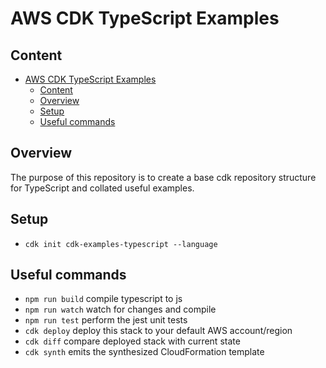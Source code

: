 # AWS CDK TypeScript Examples

## Content

- [AWS CDK TypeScript Examples](#aws-cdk-typescript-examples)
  - [Content](#content)
  - [Overview](#overview)
  - [Setup](#setup)
  - [Useful commands](#useful-commands)

## Overview

The purpose of this repository is to create a base cdk repository structure for 
TypeScript and collated useful examples.

## Setup

* ```cdk init cdk-examples-typescript --language```

## Useful commands

* `npm run build`   compile typescript to js
* `npm run watch`   watch for changes and compile
* `npm run test`    perform the jest unit tests
* `cdk deploy`      deploy this stack to your default AWS account/region
* `cdk diff`        compare deployed stack with current state
* `cdk synth`       emits the synthesized CloudFormation template
